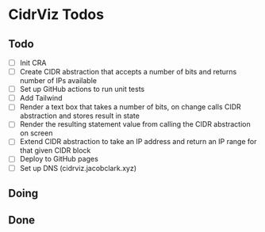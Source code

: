 # CidrViz Todos

## Todo

- [ ] Init CRA
- [ ] Create CIDR abstraction that accepts a number of bits and returns number of IPs available
- [ ] Set up GitHub actions to run unit tests
- [ ] Add Tailwind
- [ ] Render a text box that takes a number of bits, on change calls CIDR abstraction and stores result in state
- [ ] Render the resulting statement value from calling the CIDR abstraction on screen 
- [ ] Extend CIDR abstraction to take an IP address and return an IP range for that given CIDR block 
- [ ] Deploy to GitHub pages
- [ ] Set up DNS (cidrviz.jacobclark.xyz)

## Doing

## Done
